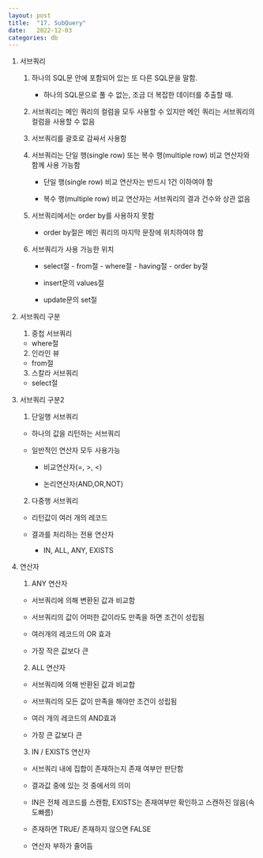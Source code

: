 ```yaml
---
layout: post
title:  "17. SubQuery"
date:   2022-12-03
categories: db
---
```

1. 서브쿼리

    1) 하나의 SQL문 안에 포함되어 있는 또 다른 SQL문을 말함.

         - 하나의 SQL문으로 풀 수 없는, 조금 더 복잡한 데이터를 추출할 때.

    2) 서브쿼리는 메인 쿼리의 컬럼을 모두 사용할 수 있지만
       메인 쿼리는 서브쿼리의 컬럼을 사용할 수 없음

    3) 서브쿼리를 괄호로 감싸서 사용함
    
    4) 서브쿼리는 단일 행(single row) 
       또는 복수 행(multiple row) 비교 연산자와 함께 사용 가능함

       - 단일 행(single row) 비교 연산자는 반드시 1건 이하여야 함

       - 복수 행(multiple row) 비교 연산자는 서브쿼리의 결과 건수와 상관 없음

    5) 서브쿼리에서는 order by를 사용하지 못함

       - order by절은 메인 쿼리의 마지막 문장에 위치하여야 함

    6) 서브쿼리가 사용 가능한 위치

       - select절 - from절 - where절 - having절 - order by절

       - insert문의 values절

       - update문의 set절 

2. 서브쿼리 구분

    1) 중첩 서브쿼리 

      - where절

    2) 인라인 뷰

      - from절

    3) 스칼라 서브쿼리

      - select절

3. 서브쿼리 구분2

    1) 단일행 서브쿼리 

      - 하나의 값을 리턴하는 서브쿼리 

      - 일반적인 연산자 모두 사용가능

         - 비교연산자(=, >, <)

         - 논리연산자(AND,OR,NOT)

    2) 다중행 서브쿼리

      - 리턴값이 여러 개의 레코드

      - 결과를 처리하는 전용 연산자

         - IN, ALL, ANY, EXISTS

4. 연산자

    1) ANY 연산자 

      - 서브쿼리에 의해 변환된 값과 비교함

      - 서브쿼리의 값이 어떠한 값이라도 만족을 하면 조건이 성립됨 

      - 여러개의 레코드의 OR 효과 

      - 가장 작은 값보다 큰 
   
    2) ALL 연산자

      - 서브쿼리에 의해 반환된 값과 비교합

      - 서브쿼리의 모든 값이 만족을 해야만 조건이 성립됨

      - 여러 개의 레코드의 AND효과

      - 가장 큰 값보다 큰

    3) IN / EXISTS 연산자 

      - 서브쿼리 내에 집합이 존재하는지 존재 여부만 판단함 

      - 결과값 중에 있는 것 중에서의 의미

      - IN은 전체 레코드를 스캔함, EXISTS는 존재여부만 확인하고 스캔하진 않음(속도빠름)

      - 존재하면 TRUE/ 존재하지 않으면 FALSE 
      
      - 연산자 부하가 줄어듬
       